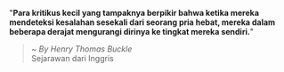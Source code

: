 "**Para kritikus kecil yang tampaknya berpikir bahwa ketika mereka mendeteksi kesalahan sesekali dari seorang pria hebat, mereka dalam beberapa derajat mengurangi dirinya ke tingkat mereka sendiri.**"

> ~ _By Henry Thomas Buckle_  
Sejarawan dari Inggris
